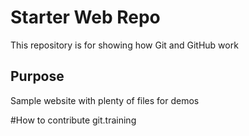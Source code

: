 # Starter Web Repo

This repository is for showing how Git and GitHub work

## Purpose

Sample website with plenty of files for demos

#How to contribute
git.training
